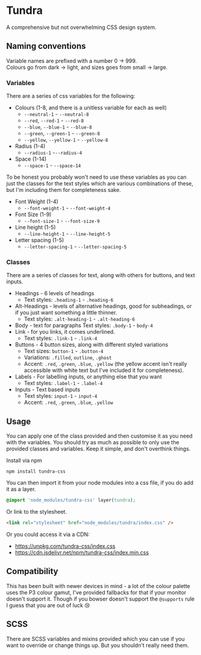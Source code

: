 # Tundra
A comprehensive but not overwhelming CSS design system.

## Naming conventions
Variable names are prefixed with a number 0 -> 999. <br />
Colours go from dark -> light, and sizes goes from small -> large.

### Variables
There are a series of css variables for the following:
- Colours (1-8, and there is a unitless variable for each as well)
	- `--neutral-1` - `--neutral-8`
	- `--red`, `--red-1` - `--red-8`
	- `--blue`, `--blue-1` - `--blue-8`
	- `--green`, `--green-1` - `--green-8`
	- `--yellow`, `--yellow-1` - `--yellow-8`
- Radius (1-4)
	- `--radius-1` -`--radius-4`
- Space (1-14)
	- `--space-1` - `--space-14`

To be honest you probably won't need to use these variables as you can just the classes for the text styles which are various combinations of these, but I'm including them for completeness sake.
- Font Weight (1-4)
	- `--font-weight-1` - `--font-weight-4`
- Font Size (1-9)
	- `--font-size-1` - `--font-size-9`
- Line height (1-5)
	- `--line-height-1` - `--line-height-5`
- Letter spacing (1-5)
	- `--letter-spacing-1` - `--letter-spacing-5`

### Classes
There are a series of classes for text, along with others for buttons, and text inputs.
- Headings - 6 levels of headings
	- Text styles: `.heading-1` - `.heading-6`
- Alt-Headings - levels of alternative headings, good for subheadings, or if you just want something a little thinner.
	- Text styles: `.alt-heading-1` - `.alt-heading-6`
- Body - text for paragraphs
	Text styles: `.body-1` - `body-4`
- Link - for you links, it comes underlined.
	- Text styles: `.link-1` - `.link-4`
- Buttons - 4 button sizes, along with different styled variations
	- Text sizes: `button-1` - `.button-4`
	- Variations: `.filled`, `outline`, `.ghost`
	- Accent: `.red`, `.green`, `.blue`, `.yellow` (the yellow accent isn't really accessible with white text but I've included it for completeness).
- Labels - For labelling inputs, or anything else that you want
	- Text styles: `.label-1` - `.label-4`
- Inputs - Text based inputs
	- Text styles: `input-1` - `input-4`
	- Accent: `.red`, `.green`, `.blue`, `.yellow`

## Usage
You can apply one of the class provided and then customise it as you need with the variables. You should try as much as possible to only use the provided classes and variables. Keep it simple, and don't overthink things.

Install via npm
```
npm install tundra-css
```

You can then import it from your node modules into a css file, if you do add it as a layer.
```css
@import 'node_modules/tundra-css' layer(tundra);
```

Or link to the stylesheet.
```html
<link rel="stylesheet" href="node_modules/tundra/index.css" />
```

Or you could access it via a CDN:
- https://unpkg.com/tundra-css/index.css
- https://cdn.jsdelivr.net/npm/tundra-css/index.min.css

## Compatibility
This has been built with newer devices in mind - a lot of the colour palette uses the P3 colour gamut, I've provided fallbacks for that if your monitor doesn't support it. Though if you bowser doesn't support the `@supports` rule I guess that you are out of luck 😢

## SCSS
There are SCSS variables and mixins provided which you can use if you want to override or change things up. But you shouldn't really need them.
